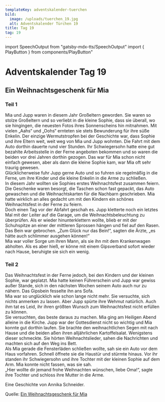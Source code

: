 ```yaml
---
templateKey: adventskalender-tuerchen
bild:
  image: /uploads/tuerchen_19.jpg
  alt: Adventskalender Türchen 19
title: Tag 19
tag: 19
---
```


import SpeechOutput from "gatsby-mdx-tts/SpeechOutput"
import { PlayButton } from components/PlayButton"

<SpeechOutput id="adventskalender-tag-19-teil-1" customPlayButton={PlayButton}>

# Adventskalender Tag 19

## Ein Weihnachtsgeschenk für Mia

### Teil 1

Mia und Jupp waren in diesem Jahr Großeltern geworden. Sie waren so stolze Großeltern und so verliebt in die kleine Sophie, dass sie überall, wo sie hingingen, die neuesten Fotos ihres Sonnenscheins hin mitnahmen. Mit vielen „Aahs“ und „Oohs“ ernteten sie stets Bewunderung für ihre süße Enkelin. Der einzige Wermutstropfen bei der Geschichte war, dass Sophie und ihre Eltern weit, weit weg von Mia und Jupp wohnten. Die Fahrt mit dem Auto dorthin dauerte rund vier Stunden. Ihr Schwiegersohn hatte eine gut bezahlte Arbeitsstelle in der Ferne angeboten bekommen und so waren die beiden vor drei Jahren dorthin gezogen. Das war für Mia schon nicht einfach gewesen, aber als dann die kleine Sophie kam, war Mia oft sehr traurig gewesen.   
 Glücklicherweise fuhr Jupp gerne Auto und so fuhren sie regelmäßig in die Ferne, um ihre Kinder und die kleine Enkelin in die Arme zu schließen.   
In diesem Jahr wollten sie Sophies erstes Weihnachtsfest zusammen feiern. Die Geschenke waren besorgt, die Taschen schon fast gepackt, das Auto gewaschen und die Weihnachtskarten für die Nachbarn geschrieben. Mia hatte wirklich an alles gedacht um mit den Kindern ein schönes Weihnachtsfest in der Ferne zu feiern.   
Doch einen Tag vor der Abfahrt geschah es. Jupp kletterte noch ein letztes Mal mit der Leiter auf die Garage, um die Weihnachtsbeleuchtung zu überprüfen. Als er wieder hinunterklettern wollte, blieb er mit der Schuhspitze an einer der mittleren Sprossen hängen und fiel auf den Rasen. Das Bein war gebrochen. „Zum Glück nur das Bein!“, sagten die Ärzte, „es hätte auch schlimmer ausgehen können!“  
Mia war voller Sorge um ihren Mann, als sie ihn mit dem Krankenwagen abholten. Als es aber hieß, er könne mit einem Gipsverband sofort wieder nach Hause, beruhigte sie sich ein wenig.

</SpeechOutput>

<SpeechOutput id="adventskalender-tag-19-teil-2" customPlayButton={PlayButton}>

### Teil 2

Das Weihnachtsfest in der Ferne jedoch, bei den Kindern und der kleinen Sophie, war geplatzt. Mia hatte keinen Führerschein und Jupp war gewiss außer Stande, sich in den nächsten Wochen seinem Auto auch nur zu nähern. Das Gipsbein fesselte ihn ans Sofa.   
Mia war so unglücklich wie schon lange nicht mehr. Sie versuchte, sich nichts anmerken zu lassen. Aber Jupp spürte ihre Wehmut natürlich. Auch ihm tat es Leid, ihr ihren größten Wunsch zum Weihnachtsfest nicht erfüllen zu können.   
 Sie versuchten, das beste daraus zu machen. Mia ging am Heiligen Abend alleine in die Kirche. Jupp war der Gottesdienst nicht so wichtig und Mia konnte gut dorthin laufen.
Sie brachte den weihnachtlichen Segen mit nach Hause und die beiden aßen ihren alljährlichen Kartoffelsalat. Wenigstens dieser schmeckte. Sie hörten Weihnachtslieder, sahen die Nachrichten und machten sich auf den Weg ins Bett.   
 Als Mia gerade die Fensterläden schließen wollte, sah sie ein Auto vor dem Haus vorfahren. Schnell öffnete sie die Haustür und stürmte hinaus. Vor ihr standen ihr Schwiegersohn und ihre Tochter mit der kleinen Sophie auf dem Arm. Mia konnte nicht fassen, was sie sah.   
„Hier wollte dir jemand frohe Weihnachten wünschen, liebe Oma!“, sagte ihre Tochter und schloss ihre Mutter in die Arme.

Eine Geschichte von Annika Schneider.

Quelle: [Ein Weihnachtsgeschenk für Mia](https://mal-alt-werden.de/ein-weihnachtsgeschenk-fuer-mia-eine-kurze-weihnachtsgeschichte/)

</SpeechOutput>

